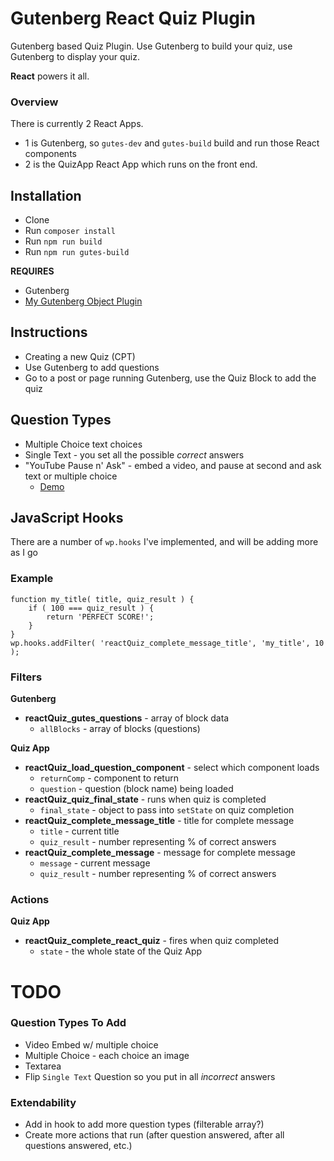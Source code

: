 # Gutenberg React Quiz Plugin
Gutenberg based Quiz Plugin. Use Gutenberg to build your quiz, use Gutenberg to display your quiz.
  
__React__ powers it all.

### Overview
There is currently 2 React Apps. 
* 1 is Gutenberg, so `gutes-dev` and `gutes-build` build and run those React components
* 2 is the QuizApp React App which runs on the front end.

## Installation
* Clone
* Run `composer install`
* Run `npm run build`
* Run `npm run gutes-build` 

__REQUIRES__
* Gutenberg
* [My Gutenberg Object Plugin](https://github.com/royboy789/gutenberg-object-plugin/)

## Instructions
* Creating a new Quiz (CPT)
* Use Gutenberg to add questions 
* Go to a post or page running Gutenberg, use the Quiz Block to add the quiz

## Question Types
* Multiple Choice text choices
* Single Text - you set all the possible _correct_ answers
* "YouTube Pause n' Ask" - embed a video, and pause at second and ask text or multiple choice
  * [Demo](https://arcctrl.com/2018/07/20/test-quiz/)

## JavaScript Hooks
There are a number of `wp.hooks` I've implemented, and will be adding more as I go

### Example
```
function my_title( title, quiz_result ) {
    if ( 100 === quiz_result ) {
        return 'PERFECT SCORE!';
    }
}
wp.hooks.addFilter( 'reactQuiz_complete_message_title', 'my_title', 10 );
```

### Filters
__Gutenberg__
* __reactQuiz_gutes_questions__ - array of block data
  * `allBlocks` - array of blocks (questions)

__Quiz App__
* __reactQuiz_load_question_component__ - select which component loads
  * `returnComp` - component to return 
  * `question` - question (block name) being loaded
* __reactQuiz_quiz_final_state__ - runs when quiz is completed
  * `final_state` - object to pass into `setState` on quiz completion
* __reactQuiz_complete_message_title__ - title for complete message
  * `title` - current title
  * `quiz_result` - number representing % of correct answers
* __reactQuiz_complete_message__ - message for complete message
  * `message` - current message
  * `quiz_result` - number representing % of correct answers
  
### Actions
__Quiz App__
* __reactQuiz_complete_react_quiz__ - fires when quiz completed
  * `state` - the whole state of the Quiz App

# TODO

### Question Types To Add
* Video Embed w/ multiple choice
* Multiple Choice - each choice an image
* Textarea
* Flip `Single Text` Question so you put in all _incorrect_ answers

### Extendability
* Add in hook to add more question types (filterable array?)
* Create more actions that run (after question answered, after all questions answered, etc.)
